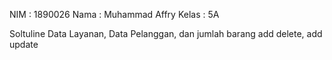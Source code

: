NIM : 1890026
Nama : Muhammad Affry
Kelas : 5A

Soltuline
Data Layanan, Data Pelanggan, dan jumlah barang
add delete, add update
